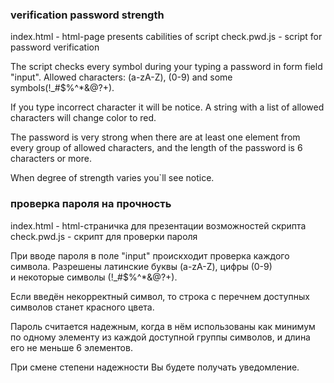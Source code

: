 ### verification password strength

index.html  -  html-page presents cabilities of script
check.pwd.js  -  script for password verification

The script checks every symbol during your typing a password in form field "input".
Allowed characters: (a-zA-Z), (0-9) and some symbols(!_#$%^*&@?+).

If you type incorrect character it will be notice. 
A string with a list of allowed characters will change color to red. 

The password is very strong when there are at least one element from every group of allowed characters, 
and the length of the password is 6 characters or more.

When degree of strength varies you`ll see notice.

### проверка пароля на прочность

index.html  -  html-страничка для презентации возможностей скрипта
check.pwd.js  -  скрипт для проверки пароля

При вводе пароля в поле "input" проискходит проверка каждого символа.
Разрешены латинские буквы (a-zA-Z), цифры (0-9)<br> и некоторые символы (!_#$%^*&@?+).

Если введён некорректный символ, то строка с перечнем доступных символов станет красного цвета.

Пароль считается надежным, когда в нём использованы как минимум по одному элементу
из каждой доступной группы символов, и длина его не меньше 6 элементов.

При смене степени надежности Вы будете получать уведомление.
